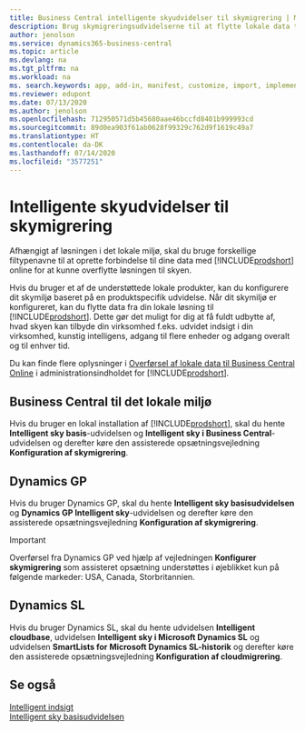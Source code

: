 ```yaml
---
title: Business Central intelligente skyudvidelser til skymigrering | Microsoft Docs
description: Brug skymigreringsudvidelserne til at flytte lokale data til Business Central online. Disse udvidelser flytter data, der findes i den lokale sky, til skyen, så du kan bruge Business Central online med dine eksisterende data.
author: jenolson
ms.service: dynamics365-business-central
ms.topic: article
ms.devlang: na
ms.tgt_pltfrm: na
ms.workload: na
ms. search.keywords: app, add-in, manifest, customize, import, implement
ms.reviewer: edupont
ms.date: 07/13/2020
ms.author: jenolson
ms.openlocfilehash: 712950571d5b45680aae46bccfd8401b999993cd
ms.sourcegitcommit: 89d0ea903f61ab0628f99329c762d9f1619c49a7
ms.translationtype: HT
ms.contentlocale: da-DK
ms.lasthandoff: 07/14/2020
ms.locfileid: "3577251"
---
```

# <a name="intelligent-cloud-extensions-for-cloud-migration"></a>Intelligente skyudvidelser til skymigrering

Afhængigt af løsningen i det lokale miljø, skal du bruge forskellige filtypenavne til at oprette forbindelse til dine data med [!INCLUDE[prodshort](includes/prodshort.md)] online for at kunne overflytte løsningen til skyen.  

Hvis du bruger et af de understøttede lokale produkter, kan du konfigurere dit skymiljø baseret på en produktspecifik udvidelse. Når dit skymiljø er konfigureret, kan du flytte data fra din lokale løsning til [!INCLUDE[prodshort](includes/prodshort.md)]. Dette gør det muligt for dig at få fuldt udbytte af, hvad skyen kan tilbyde din virksomhed f.eks. udvidet indsigt i din virksomhed, kunstig intelligens, adgang til flere enheder og adgang overalt og til enhver tid.  

Du kan finde flere oplysninger i [Overførsel af lokale data til Business Central Online](/dynamics365/business-central/dev-itpro/administration/migrate-data) i administrationsindholdet for [!INCLUDE[prodshort](includes/prodshort.md)].  

## <a name="business-central-on-premises"></a>Business Central til det lokale miljø

Hvis du bruger en lokal installation af [!INCLUDE[prodshort](includes/prodshort.md)], skal du hente **Intelligent sky basis**-udvidelsen og **Intelligent sky i Business Central**-udvidelsen og derefter køre den assisterede opsætningsvejledning **Konfiguration af skymigrering**.  

## <a name="dynamics-gp"></a>Dynamics GP

Hvis du bruger Dynamics GP, skal du hente **Intelligent sky basisudvidelsen** og  **Dynamics GP Intelligent sky**-udvidelsen og derefter køre den assisterede opsætningsvejledning **Konfiguration af skymigrering**.  

> [!IMPORTANT]
> Overførsel fra Dynamics GP ved hjælp af vejledningen **Konfigurer skymigrering** som assisteret opsætning understøttes i øjeblikket kun på følgende markeder: USA, Canada, Storbritannien.

## <a name="dynamics-sl"></a>Dynamics SL

Hvis du bruger Dynamics SL, skal du hente udvidelsen **Intelligent cloudbase**, udvidelsen **Intelligent sky i Microsoft Dynamics SL** og udvidelsen **SmartLists for Microsoft Dynamics SL-historik** og derefter køre den assisterede opsætningsvejledning **Konfiguration af cloudmigrering**.  

## <a name="see-also"></a>Se også

[Intelligent indsigt](about-intelligent-cloud.md)  
[Intelligent sky basisudvidelsen](ui-extensions-intelligent-cloud.md)  
